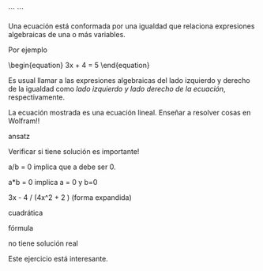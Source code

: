 <div class="hidden-code">
```
<script>
MathJax = {
   tex: {
    tags: 'ams'
  },
        chtml: {
            scale: 1.3
        },
        svg: {
            scale: 1.3
        }
 };
</script>
<script
  src="https://cdn.mathjax.org/mathjax/latest/MathJax.js?config=TeX-AMS-MML_HTMLorMML"
  type="text/javascript">
</script>
``` </div>

Una ecuación está conformada por una igualdad que relaciona expresiones algebraicas de una o más variables.

Por ejemplo

\begin{equation}
   3x + 4 = 5
\end{equation}

Es usual llamar a las expresiones algebraicas del lado izquierdo y derecho de la igualdad como *lado izquierdo y lado derecho de la ecuación*, respectivamente.

La ecuación mostrada es una ecuación lineal.
Enseñar a resolver cosas en Wolfram!!

ansatz

Verificar si tiene solución es importante!

a/b = 0 implica que a debe ser 0.

a*b = 0
implica a = 0 y b=0



3x - 4 / (4x^2 + 2 ) (forma expandida)

cuadrática

fórmula

no tiene solución real

Este ejercicio está interesante.



